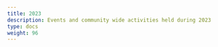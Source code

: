 ```yaml
---
title: 2023
description: Events and community wide activities held during 2023
type: docs
weight: 96
---
```


